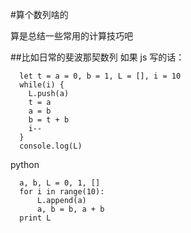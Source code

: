 #算个数列啥的

算是总结一些常用的计算技巧吧

##比如日常的斐波那契数列
如果 js 写的话：
```
  let t = a = 0, b = 1, L = [], i = 10
  while(i) {
    L.push(a)
    t = a
    a = b
    b = t + b
    i--
  }
  console.log(L)
```
 python
```
  a, b, L = 0, 1, []
  for i in range(10):
      L.append(a)
      a, b = b, a + b
  print L
```